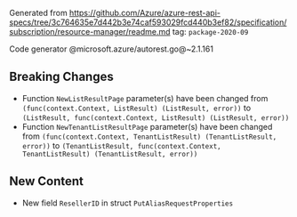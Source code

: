 Generated from https://github.com/Azure/azure-rest-api-specs/tree/3c764635e7d442b3e74caf593029fcd440b3ef82/specification/subscription/resource-manager/readme.md tag: `package-2020-09`

Code generator @microsoft.azure/autorest.go@~2.1.161

## Breaking Changes

- Function `NewListResultPage` parameter(s) have been changed from `(func(context.Context, ListResult) (ListResult, error))` to `(ListResult, func(context.Context, ListResult) (ListResult, error))`
- Function `NewTenantListResultPage` parameter(s) have been changed from `(func(context.Context, TenantListResult) (TenantListResult, error))` to `(TenantListResult, func(context.Context, TenantListResult) (TenantListResult, error))`

## New Content

- New field `ResellerID` in struct `PutAliasRequestProperties`
